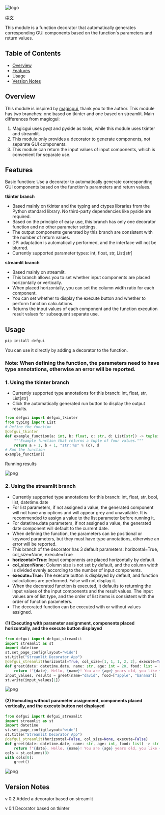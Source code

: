 ![logo](logo.png)

[中文](README-zh.md)

This module is a function decorator that automatically generates corresponding GUI components based on the function's parameters and return values.
## Table of Contents
* [Overview](README.md##overview)
* [Features](README.md##features)
* [Usage](README.md##usage)
* [Version Notes](README.md##version-notes)

## Overview
This module is inspired by [magicgui](https://github.com/pyapp-kit/magicgui), thank you to the author.
This module has two branches: one based on tkinter and one based on streamlit.
Main differences from magicgui:
1. Magicgui uses pyqt and pyside as tools, while this module uses tkinter and streamlit.
2. This module only provides a decorator to generate components, not separate GUI components.
3. This module can return the input values of input components, which is convenient for separate use.

## Features
Basic function: Use a decorator to automatically generate corresponding GUI components based on the function's parameters and return values.

**tkinter branch**
* Based mainly on tkinter and the typing and ctypes libraries from the Python standard library. No third-party dependencies like pyside are required.
* Based on the principle of easy use, this branch has only one decorator function and no other parameter settings.
* The output components generated by this branch are consistent with the number of return values.
* DPI adaptation is automatically performed, and the interface will not be blurred.
* Currently supported parameter types: int, float, str, List[str]

**streamlit branch**
* Based mainly on streamlit.
* This branch allows you to set whether input components are placed horizontally or vertically.
* When placed horizontally, you can set the column width ratio for each component.
* You can set whether to display the execute button and whether to perform function calculations.
* Returns the input values of each component and the function execution result values for subsequent separate use.

## Usage
```python
pip install defgui
```
You can use it directly by adding a decorator to the function.
### Note: When defining the function, the parameters need to have type annotations, otherwise an error will be reported.

### 1. Using the tkinter branch
- Currently supported type annotations for this branch: int, float, str, List[str]
- Click the automatically generated run button to display the output results.
```python
from defgui import defgui_tkinter
from typing import List
# Define the function
@defgui_tkinter
def example_function(a: int, b: float, c: str, d: List[str]) -> tuple:
    """Example function that returns a tuple of four values."""
    return a + 1, b + 1, "str：%s" % (c), d
# Run the function
example_function()
```
Running results

![png](result.png)

### 2. Using the streamlit branch
- Currently supported type annotations for this branch: int, float, str, bool, list, datetime.date
- For list parameters, if not assigned a value, the generated component will not have any options and will appear grey and unavailable. It is recommended to assign a value to the list parameter before running it.
- For datetime.date parameters, if not assigned a value, the generated date component will default to the current date.
- When defining the function, the parameters can be positional or keyword parameters, but they must have type annotations, otherwise an error will be reported.
- This branch of the decorator has 3 default parameters: horizontal=True, col_size=None, execute=True
- **horizontal=True:** Input components are placed horizontally by default.
- **col_size=None:** Column size is not set by default, and the column width is divided evenly according to the number of input components.
- **execute=True:** The execute button is displayed by default, and function calculations are performed. False will not display it.
- When the decorated function is executed, it defaults to returning the input values of the input components and the result values. The input values are of list type, and the order of list items is consistent with the order of function parameters.
- The decorated function can be executed with or without values assigned.

#### (1) Executing with parameter assignment, components placed horizontally, and the execute button displayed
```python
from defgui import defgui_streamlit
import streamlit as st
import datetime
st.set_page_config(layout="wide")
st.title("Streamlit Decorator App")
@defgui_streamlit(horizontal=True, col_size=[1, 1, 1, 2, 2], execute=True)
def greet(date: datetime.date, name: str, age: int = 20, food: list = []) -> str:
    return f"{date}, Hello, {name}! You are {age} years old, you like {food}"
input_values, results = greet(name="david", food=["apple", "banana"])
st.write(input_values[1])
```
![png](defgui_streamlit_h.png)

#### (2) Executing without parameter assignment, components placed vertically, and the execute button not displayed
```python
from defgui import defgui_streamlit
import streamlit as st
import datetime
st.set_page_config(layout="wide")
st.title("Streamlit Decorator App")
@defgui_streamlit(horizontal=False, col_size=None, execute=False)
def greet(date: datetime.date, name: str, age: int, food: list) -> str:
    return f"{date}, Hello, {name}! You are {age} years old, you like {food}"
cols = st.columns(3)
with cols[0]:
    greet()
```
![png](defgui_streamlit_c.png)

## Version Notes
v 0.2
Added a decorator based on streamlit

v 0.1
Decorator based on tkinter
